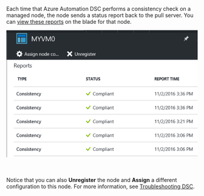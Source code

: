 

Each time that Azure Automation DSC performs a consistency check on a managed node, the node sends a status report back to the pull server. You can [view these reports](https://azure.microsoft.com/en-us/documentation/articles/automation-dsc-getting-started/#viewing-reports-for-dsc-nodes) on the blade for that node.

![Screenshot of the MYVM0 Status Report blade. Report type is Consistency, and Status is Compliant.]( ../../Linked_Image_Files/2.3.5.png)

<br></br>
Notice that you can also **Unregister** the node and **Assign** a different configuration to this node. For more information, see [Troubleshooting DSC](https://msdn.microsoft.com/en-us/powershell/dsc/troubleshooting).
